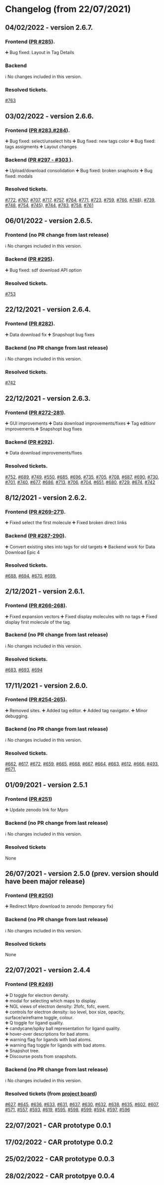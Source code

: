 # Changelog (from 22/07/2021)

## 04/02/2022 - version 2.6.7.

### Frontend ([PR #285](https://github.com/xchem/fragalysis-frontend/pull/285)).

:heavy_plus_sign: Bug fixed: Layout in Tag Details

### Backend

:information_source: No changes included in this version.

### Resolved tickets.

[#763](https://github.com/m2ms/fragalysis-frontend/issues/763)

## 03/02/2022 - version 2.6.6.

### Frontend ([PR #283,#284](https://github.com/xchem/fragalysis-frontend/pull/283)).

:heavy_plus_sign: Bug fixed: select/unselect hits
:heavy_plus_sign: Bug fixed: new tags color
:heavy_plus_sign: Bug fixed: tags assigments
:heavy_plus_sign: Layout changes

### Backend ([PR #297 - #303 ](https://github.com/xchem/fragalysis-backend/pull/297)).

:heavy_plus_sign: Upload/download consolidation
:heavy_plus_sign: Bug fixed: broken snaphsots
:heavy_plus_sign: Bug fixed: modals

### Resolved tickets.

[#772](https://github.com/m2ms/fragalysis-frontend/issues/772), [#767](https://github.com/m2ms/fragalysis-frontend/issues/767), [#707](https://github.com/m2ms/fragalysis-frontend/issues/707), [#717](https://github.com/m2ms/fragalysis-frontend/issues/717), [#757](https://github.com/m2ms/fragalysis-frontend/issues/757), [#764](https://github.com/m2ms/fragalysis-frontend/issues/764), [#771](https://github.com/m2ms/fragalysis-frontend/issues/771), [#723](https://github.com/m2ms/fragalysis-frontend/issues/723), [#759](https://github.com/m2ms/fragalysis-frontend/issues/759), [#766](https://github.com/m2ms/fragalysis-frontend/issues/766), [#748](https://github.com/m2ms/fragalysis-frontend/issues/748)), [#739](https://github.com/m2ms/fragalysis-frontend/issues/739), [#748](https://github.com/m2ms/fragalysis-frontend/issues/748), [#754](https://github.com/m2ms/fragalysis-frontend/issues/754), [#745](https://github.com/m2ms/fragalysis-frontend/issues/745)), [#744](https://github.com/m2ms/fragalysis-frontend/issues/744), [#783](https://github.com/m2ms/fragalysis-frontend/issues/783), [#758](https://github.com/m2ms/fragalysis-frontend/issues/758), [#761](https://github.com/m2ms/fragalysis-frontend/issues/761)

## 06/01/2022 - version 2.6.5.

### Frontend (no PR change from last release)

:information_source: No changes included in this version.

### Backend ([PR #295](https://github.com/xchem/fragalysis-backend/pull/295)).

:heavy_plus_sign: Bug fixed: sdf download API option

### Resolved tickets.

[#753](https://github.com/m2ms/fragalysis-frontend/issues/753)

## 22/12/2021 - version 2.6.4.

### Frontend ([PR #282](https://github.com/xchem/fragalysis-frontend/pull/282)).

:heavy_plus_sign: Data download fix
:heavy_plus_sign: Snapshopt bug fixes

### Backend (no PR change from last release)

:information_source: No changes included in this version.

### Resolved tickets.

[#742](https://github.com/m2ms/fragalysis-frontend/issues/742)

## 22/12/2021 - version 2.6.3.

### Frontend ([PR #272-281](https://github.com/xchem/fragalysis-frontend/pull/272)).

:heavy_plus_sign: GUI improvements
:heavy_plus_sign: Data download improvements/fixes
:heavy_plus_sign: Tag editionr improvements
:heavy_plus_sign: Snapshopt bug fixes

### Backend ([PR #292](https://github.com/xchem/fragalysis-backend/pull/292)).

:heavy_plus_sign: Data download improvements/fixes

### Resolved tickets.

[#752](https://github.com/m2ms/fragalysis-frontend/issues/752), [#689](https://github.com/m2ms/fragalysis-frontend/issues/689), [#749](https://github.com/m2ms/fragalysis-frontend/issues/749), [#550](https://github.com/m2ms/fragalysis-frontend/issues/550), [#685](https://github.com/m2ms/fragalysis-frontend/issues/685), [#696](https://github.com/m2ms/fragalysis-frontend/issues/696), [#735](https://github.com/m2ms/fragalysis-frontend/issues/735), [#705](https://github.com/m2ms/fragalysis-frontend/issues/705), [#708](https://github.com/m2ms/fragalysis-frontend/issues/708), [#687](https://github.com/m2ms/fragalysis-frontend/issues/687), [#690](https://github.com/m2ms/fragalysis-frontend/issues/690), [#730](https://github.com/m2ms/fragalysis-frontend/issues/730), [#701](https://github.com/m2ms/fragalysis-frontend/issues/701), [#740](https://github.com/m2ms/fragalysis-frontend/issues/740), [#677](https://github.com/m2ms/fragalysis-frontend/issues/677), [#686](https://github.com/m2ms/fragalysis-frontend/issues/686), [#713](https://github.com/m2ms/fragalysis-frontend/issues/713), [#706](https://github.com/m2ms/fragalysis-frontend/issues/706), [#704](https://github.com/m2ms/fragalysis-frontend/issues/704), [#651](https://github.com/m2ms/fragalysis-frontend/issues/651), [#680](https://github.com/m2ms/fragalysis-frontend/issues/680), [#729](https://github.com/m2ms/fragalysis-frontend/issues/729), [#674](https://github.com/m2ms/fragalysis-frontend/issues/674), [#742](https://github.com/m2ms/fragalysis-frontend/issues/742)

## 8/12/2021 - version 2.6.2.

### Frontend ([PR #269-271](https://github.com/xchem/fragalysis-frontend/pull/269)).

:heavy_plus_sign: Fixed select the first molecule
:heavy_plus_sign: Fixed broken direct links

### Backend ([PR #287-290](https://github.com/xchem/fragalysis-backend/pull/287)).

:heavy_plus_sign: Convert existing sites into tags for old targets
:heavy_plus_sign: Backend work for Data Download Epic 4

### Resolved tickets.

[#688](https://github.com/m2ms/fragalysis-frontend/issues/688), [#694](https://github.com/m2ms/fragalysis-frontend/issues/694), [#670](https://github.com/m2ms/fragalysis-frontend/issues/670), [#699](https://github.com/m2ms/fragalysis-frontend/issues/699),

## 2/12/2021 - version 2.6.1.

### Frontend ([PR #266-268](https://github.com/xchem/fragalysis-frontend/pull/266)).

:heavy_plus_sign: Fixed expansion vectors
:heavy_plus_sign: Fixed display molecules with no tags
:heavy_plus_sign: Fixed display first molecule of the tag.

### Backend (no PR change from last release)

:information_source: No changes included in this version.

### Resolved tickets.

[#683](https://github.com/m2ms/fragalysis-frontend/issues/683), [#693](https://github.com/m2ms/fragalysis-frontend/issues/693), [#694](https://github.com/m2ms/fragalysis-frontend/issues/694)

## 17/11/2021 - version 2.6.0.

### Frontend ([PR #254-265](https://github.com/xchem/fragalysis-frontend/pull/265)).

:heavy_plus_sign: Removed sites.
:heavy_plus_sign: Added tag editor.
:heavy_plus_sign: Added tag navigator.
:heavy_plus_sign: Minor debugging.

### Backend (no PR change from last release)

:information_source: No changes included in this version.

### Resolved tickets.

[#662](https://github.com/m2ms/fragalysis-frontend/issues/662), [#617](https://github.com/m2ms/fragalysis-frontend/issues/617), [#672](https://github.com/m2ms/fragalysis-frontend/issues/672), [#659](https://github.com/m2ms/fragalysis-frontend/issues/659), [#665](https://github.com/m2ms/fragalysis-frontend/issues/665), [#668](https://github.com/m2ms/fragalysis-frontend/issues/668), [#667](https://github.com/m2ms/fragalysis-frontend/issues/667), [#664](https://github.com/m2ms/fragalysis-frontend/issues/664), [#663](https://github.com/m2ms/fragalysis-frontend/issues/663), [#612](https://github.com/m2ms/fragalysis-frontend/issues/612), [#666](https://github.com/m2ms/fragalysis-frontend/issues/666), [#493](https://github.com/m2ms/fragalysis-frontend/issues/493), [#671](https://github.com/m2ms/fragalysis-frontend/issues/671),

## 01/09/2021 - version 2.5.1

### Frontend ([PR #251](https://github.com/xchem/fragalysis-frontend/pull/251))

➕ Update zenodo link for Mpro

### Backend (no PR change from last release)

:information_source: No changes included in this version.

### Resolved tickets

None

## 26/07/2021 - version 2.5.0 (prev. version should have been major release)

### Frontend ([PR #250](https://github.com/xchem/fragalysis-frontend/pull/250))

➕ Redirect Mpro download to zenodo (temporary fix)

### Backend (no PR change from last release)

:information_source: No changes included in this version.

### Resolved tickets

None

## 22/07/2021 - version 2.4.4

### Frontend ([PR #249](https://github.com/xchem/fragalysis-frontend/commit/29ba7b93578ab654b7aad06518f0a961fb93a110))

:heavy_plus_sign: D toggle for electron density.  
:heavy_plus_sign: modal for selecting which maps to display.  
:heavy_plus_sign: NGL views of electron density: 2fofc, fofc, event.  
:heavy_plus_sign: controls for electron density: iso level, box size, opacity, surface/wireframe toggle, colour.  
:heavy_plus_sign: Q toggle for ligand quality.  
:heavy_plus_sign: candycane/spiky ball representation for ligand quality.  
:heavy_plus_sign: hover-over descriptions for bad atoms.  
:heavy_plus_sign: warning flag for ligands with bad atoms.  
:heavy_plus_sign: warning flag toggle for ligands with bad atoms.  
:heavy_plus_sign: Snapshot tree.  
:heavy_plus_sign: Discourse posts from snapshots.

### Backend (no PR change from last release)

:information_source: No changes included in this version.

### Resolved tickets (from [project board](https://github.com/m2ms/fragalysis-frontend/projects/2))

[#627](https://github.com/m2ms/fragalysis-frontend/issues/627), [#645](https://github.com/m2ms/fragalysis-frontend/issues/645), [#636](https://github.com/m2ms/fragalysis-frontend/issues/636), [#633](https://github.com/m2ms/fragalysis-frontend/issues/633), [#631](https://github.com/m2ms/fragalysis-frontend/issues/631), [#637](https://github.com/m2ms/fragalysis-frontend/issues/637), [#630](https://github.com/m2ms/fragalysis-frontend/issues/630), [#632](https://github.com/m2ms/fragalysis-frontend/issues/632), [#638](https://github.com/m2ms/fragalysis-frontend/issues/638), [#635](https://github.com/m2ms/fragalysis-frontend/issues/635), [#602](https://github.com/m2ms/fragalysis-frontend/issues/602), [#607](https://github.com/m2ms/fragalysis-frontend/issues/607), [#571](https://github.com/m2ms/fragalysis-frontend/issues/571), [#557](https://github.com/m2ms/fragalysis-frontend/issues/557), [#593](https://github.com/m2ms/fragalysis-frontend/issues/593), [#619](https://github.com/m2ms/fragalysis-frontend/issues/619), [#595](https://github.com/m2ms/fragalysis-frontend/issues/595), [#598](https://github.com/m2ms/fragalysis-frontend/issues/598), [#599](https://github.com/m2ms/fragalysis-frontend/issues/599), [#594](https://github.com/m2ms/fragalysis-frontend/issues/594), [#597](https://github.com/m2ms/fragalysis-frontend/issues/597), [#596](https://github.com/m2ms/fragalysis-frontend/issues/596)

## 22/07/2021 - CAR prototype 0.0.1
## 17/02/2022 - CAR prototype 0.0.2
## 25/02/2022 - CAR prototype 0.0.3
## 28/02/2022 - CAR prototpye 0.0.4
